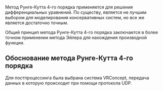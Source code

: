 Метод Рунге-Кутта 4-го порядка применяется для решения дифференциальных уравнений. По существу, является не лучшим выбором для моделирования консервативных систем, но все же является достаточно точным.

Общий принцип метода Рунге-Кутта 4-го порядка заключается в более точном применении метода Эйлера для нахождения производной функции.

## Обоснование метода Рунге-Кутта 4-го порядка

Для постпроцессинга была выбрана система VRConcept, передача данных в которую происходит при помощи протокола UDP. 